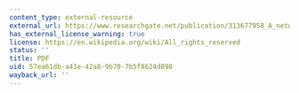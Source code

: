 ```yaml
---
content_type: external-resource
external_url: https://www.researchgate.net/publication/313677958_A_network_view_of_economic_development
has_external_license_warning: true
license: https://en.wikipedia.org/wiki/All_rights_reserved
status: ''
title: PDF
uid: 57ea61db-a41e-42a8-9b70-7b5f8624d898
wayback_url: ''
---
```

